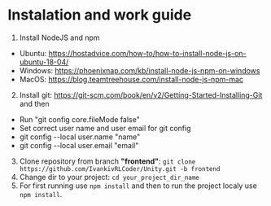 # Instalation and work guide

1. Install NodeJS and npm
- Ubuntu: https://hostadvice.com/how-to/how-to-install-node-js-on-ubuntu-18-04/
- Windows: https://phoenixnap.com/kb/install-node-js-npm-on-windows
- MacOS: https://blog.teamtreehouse.com/install-node-js-npm-mac
2. Install git: https://git-scm.com/book/en/v2/Getting-Started-Installing-Git and then
- Run "git config core.fileMode false"
- Set correct user name and user email for git config
- git config --local user.name "name"
- git config --local user.email "email"
3. Clone repository from branch __"frontend"__: `git clone https://github.com/IvankivRLCoder/Unity.git -b frontend`
4. Change dir to your project: `cd your_project_dir_name`
5. For first running use `npm install` and then to run the project localy use `npm install`.
